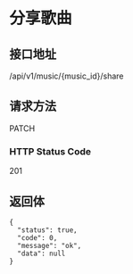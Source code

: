 # 分享歌曲

## 接口地址

/api/v1/music/{music_id}/share

## 请求方法

PATCH

### HTTP Status Code

201

## 返回体

```json5
{
  "status": true,
  "code": 0,
  "message": "ok",
  "data": null
}
```